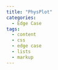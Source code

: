 ```yaml
---
title: "PhysPlot"
categories:
  - Edge Case
tags:
  - content
  - css
  - edge case
  - lists
  - markup
---
```

